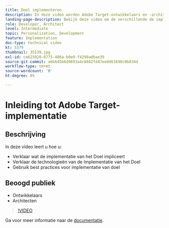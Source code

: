 ```yaml
---
title: Doel implementeren
description: In deze video worden Adobe Target-ontwikkelaars en -architecten door de implementatie van Target geleid. Bekijk deze video om de verschillende de implementatietechnologieën van het Doel te leren en de beste praktijken van de Implementatie van het Doel te gebruiken.
landing-page-description: Bekijk deze video om de verschillende de implementatietechnologieën van het Doel te leren en de beste praktijken van de Implementatie van het Doel te gebruiken.
role: Developer, Architect
level: Intermediate
topic: Personalization, Development
feature: Implementation
doc-type: technical video
kt: 5379
thumbnail: 35139.jpg
exl-id: ce615020-6775-486a-b0e0-f4298adbae39
source-git-commit: a6b645b6d9693a4c8882fd47ee0d61698c0b834d
workflow-type: tm+mt
source-wordcount: '0'
ht-degree: 0%

---
```


# Inleiding tot Adobe Target-implementatie

## Beschrijving

In deze video leert u hoe u:

* Verklaar wat de implementatie van het Doel impliceert
* Verklaar de technologieën van de Implementatie van het Doel
* Gebruik best practices voor implementatie van doel

## Beoogd publiek

* Ontwikkelaars
* Architecten

>[!VIDEO](https://video.tv.adobe.com/v/35139/?quality=12)

Ga voor meer informatie naar de [documentatie](https://experienceleague.adobe.com/docs/target/using/implement-target/implementing-target.html?lang=en).
